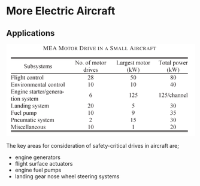 # More Electric Aircraft
## Applications
![](./images/application/mea.png)

The key areas for consideration of safety-critical drives in aircraft are;
* engine generators
* flight surface actuators
* engine fuel pumps
* landing gear nose wheel steering systems
